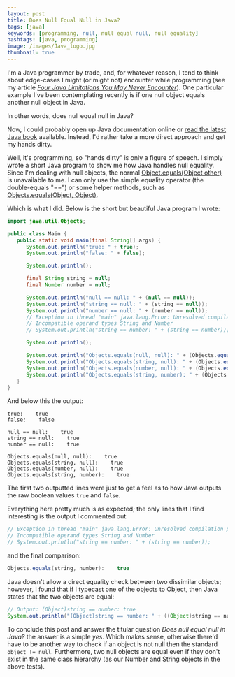 ```yaml
---
layout: post
title: Does Null Equal Null in Java?
tags: [java]
keywords: [programming, null, null equal null, null equality]
hashtags: [java, programming]
image: /images/Java_logo.jpg
thumbnail: true
---
```


I'm a Java programmer by trade, and, for whatever reason, I tend to think about edge-cases I might (or might not) encounter while programming (see my article *[Four Java Limitations You May Never Encounter](https://hendrixjoseph.github.io/four_java_limitations_you_may_never_encounter/)*). One particular example I've been contemplating recently is if one null object equals another null object in Java.

In other words, does null equal null in Java?

Now, I could probably open up Java documentation online or [read the latest Java book](https://www.abebooks.com/products/isbn/9780134685991/30093839020) available. Instead, I'd rather take a more direct approach and get my hands dirty.

Well, it's programming, so "hands dirty" is only a figure of speech. I simply wrote a short Java program to show me how Java handles null equality. Since I'm dealing with null objects, the normal [Object.equals(Object other)](https://docs.oracle.com/javase/7/docs/api/java/lang/Object.html#equals%28java.lang.Object%29) is unavailable to me. I can only use the simple equality operator (the double-equals "==") or some helper methods, such as [Objects.equals(Object, Object)](https://docs.oracle.com/javase/7/docs/api/java/util/Objects.html#equals%28java.lang.Object,%20java.lang.Object%29).

Which is what I did. Below is the short but beautiful Java program I wrote:

```java
import java.util.Objects;

public class Main {
   public static void main(final String[] args) {
      System.out.println("true: " + true);
      System.out.println("false: " + false);

      System.out.println();

      final String string = null;
      final Number number = null;

      System.out.println("null == null: " + (null == null));
      System.out.println("string == null: " + (string == null));
      System.out.println("number == null: " + (number == null));
      // Exception in thread "main" java.lang.Error: Unresolved compilation problem:
      // Incompatible operand types String and Number
      // System.out.println("string == number: " + (string == number));

      System.out.println();

      System.out.println("Objects.equals(null, null): " + (Objects.equals(null, null)));
      System.out.println("Objects.equals(string, null): " + (Objects.equals(string, null)));
      System.out.println("Objects.equals(number, null): " + (Objects.equals(number, null)));
      System.out.println("Objects.equals(string, number): " + (Objects.equals(string, number)));
   }
}
```

And below this the output:

```
true:    true
false:    false

null == null:    true
string == null:    true
number == null:    true

Objects.equals(null, null):    true
Objects.equals(string, null):    true
Objects.equals(number, null):    true
Objects.equals(string, number):    true
```

The first two outputted lines were just to get a feel as to how Java outputs the raw boolean values `true` and `false`.

Everything here pretty much is as expected; the only lines that I find interesting is the output I commented out:

```java
// Exception in thread "main" java.lang.Error: Unresolved compilation problem:
// Incompatible operand types String and Number
// System.out.println("string == number: " + (string == number));
```

and the final comparison:

```java
Objects.equals(string, number):    true
```

Java doesn't allow a direct equality check between two dissimilar objects; however, I found that if I typecast one of the objects to Object, then Java states that the two objects are equal:

```java
// Output: (Object)string == number: true
System.out.println("(Object)string == number: " + ((Object)string == number));
```

To conclude this post and answer the titular question *Does null equal null in Java?* the answer is a simple *yes*. Which makes sense, otherwise there'd have to be another way to check if an object is not null then the standard `object != null`. Furthermore, two null objects are equal even if they don't exist in the same class hierarchy (as our Number and String objects in the above tests).
